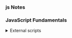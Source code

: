 

### js Notes
### JavaScript Fundamentals
<details>
<summary>External scripts</summary>

If we have a lot of JavaScript code, we can put it into a separate file.

Script files are attached to HTML with the src attribute:

```
<script src="/path/to/script.js"></script>
Here, /path/to/script.js is an absolute path to the script from the site root. One can also provide a relative path from the current page. For instance, src="script.js", just like src="./script.js", would mean a file "script.js" in the current folder.
```
We can give a full URL as well. For instance:
```
<script src="https://cdnjs.cloudflare.com/ajax/libs/lodash.js/4.17.11/lodash.js"></script>
To attach several scripts, use multiple tags:

<script src="/js/script1.js"></script>
<script src="/js/script2.js"></script>
```

### Please note:
As a rule, only the simplest scripts are put into HTML. More complex ones reside in separate files.

The benefit of a separate file is that the browser will download it and store it in its cache.

Other pages that reference the same script will take it from the cache instead of downloading it, so the file is actually downloaded only once.

That reduces traffic and makes pages faster.

If src is set, the script content is ignored.
A single <script> tag can’t have both the src attribute and code inside.

This won’t work:
```
<script src="file.js">
  alert(1); // the content is ignored, because src is set
</script>
```
We must choose either an external <script src="…"> or a regular <script> with code.

The example above can be split into two scripts to work:
```
<script src="file.js"></script>
<script>
  alert(1);
</script>
```
</details>
# Use hotkeys for comments!
In most editors, a line of code can be commented out by pressing the Ctrl+/ hotkey for a single-line comment and something like Ctrl+Shift+/ – for multiline comments (select a piece of code and press the hotkey). For Mac, try Cmd instead of Ctrl and Option instead of Shift.

Nested comments are not supported!
There may not be /*...*/ inside another /*...*/.

Such code will die with an error:

```
/*
  /* nested comment ?!? */
*/
alert( 'World' );
```
### The modern mode, "use strict"
For a long time, JavaScript evolved without compatibility issues. New features were added to the language while old functionality didn’t change.

That had the benefit of never breaking existing code. But the downside was that any mistake or an imperfect decision made by JavaScript’s creators got stuck in the language forever.

This was the case until 2009 when ECMAScript 5 (ES5) appeared. It added new features to the language and modified some of the existing ones. To keep the old code working, most such modifications are off by default. You need to explicitly enable them with a special directive: "use strict".

“use strict”
The directive looks like a string: "use strict" or 'use strict'. When it is located at the top of a script, the whole script works the “modern” way.

For example:
```
"use strict";

// this code works the modern way
```

We can declare variables to store data by using the var, let, or const keywords.

let – is a modern variable declaration.
var – is an old-school variable declaration. Normally we don’t use it at all,
const – is like let, but the value of the variable can’t be changed.
#Uppercase const?
importance: 4
Examine the following code:
```
const birthday = '18.04.1982';

const age = someCode(birthday);
```
Here we have a constant birthday for the date, and also the age constant.

The age is calculated from birthday using someCode(), which means a function call that we didn’t explain yet (we will soon!), but the details don’t matter here, the point is that age is calculated somehow based on the birthday.

Would it be right to use upper case for birthday? For age? Or even for both?
```
const BIRTHDAY = '18.04.1982'; // make birthday uppercase?

const AGE = someCode(BIRTHDAY); // make age uppercase?
```

In JavaScript, there are 3 types of quotes.

Double quotes: "Hello".
Single quotes: 'Hello'.
Backticks: `Hello`.
Double and single quotes are “simple” quotes. There’s practically no difference between them in JavaScript.

Backticks are “extended functionality” quotes. They allow us to embed variables and expressions into a string by wrapping them in ${…}, for example:
```
let name = "John";

// embed a variable
alert( `Hello, ${name}!` ); // Hello, John!

// embed an expression
alert( `the result is ${1 + 2}` ); // the result is 3
```

###There are 8 basic data types in JavaScript.

Seven primitive data types:
number for numbers of any kind: integer or floating-point, integers are limited by ±(253-1).
bigint for integer numbers of arbitrary length.
string for strings. A string may have zero or more characters, there’s no separate single-character type.
boolean for true/false.
null for unknown values – a standalone type that has a single value null.
undefined for unassigned values – a standalone type that has a single value undefined.
symbol for unique identifiers.
And one non-primitive data type:
object for more complex data structures.
The typeof operator allows us to see which type is stored in a variable.

Usually used as typeof x, but typeof(x) is also possible.
Returns a string with the name of the type, like "string".

## Terms: “unary”, “binary”, “operand”

An operator is unary if it has a single operand. For example, the unary negation - reverses the sign of a number:
```
let x = 1;

x = -x;
alert( x ); // -1, unary negation was applied
```
An operator is binary if it has two operands. The same minus exists in binary form as well:
```
let x = 1, y = 3;
alert( y - x ); // 2, binary minus subtracts values
```
Formally, in the examples above we have two different operators that share the same symbol: the negation operator, a unary operator that reverses the sign, and the subtraction operator, a binary operator that subtracts one number from another.

```
let sum = a + b; // here a and b or operands  
```

The following math operations are supported:

Addition +,
Subtraction -,
Multiplication *,
Division /,
Remainder %,
Exponentiation **.

The first four are straightforward, while % and ** need a few words about them.

Remainder %
The remainder operator %, despite its appearance, is not related to percents.

The result of a % b is the remainder of the integer division of a by b.

For instance:

alert( 5 % 2 ); // 1, the remainder of 5 divided by 2
alert( 8 % 3 ); // 2, the remainder of 8 divided by 3
alert( 8 % 4 ); // 0, the remainder of 8 divided by 4
Exponentiation **
The exponentiation operator a ** b raises a to the power of b.

In school maths, we write that as ab.

For instance:

alert( 2 ** 2 ); // 2² = 4
alert( 2 ** 3 ); // 2³ = 8
alert( 2 ** 4 ); // 2⁴ = 16
Just like in maths, the exponentiation operator is defined for non-integer numbers as well.

For example, a square root is an exponentiation by ½:

alert( 4 ** (1/2) ); // 2 (power of 1/2 is the same as a square root)
alert( 8 ** (1/3) ); // 2 (power of 1/3 is the same as a cubic root)

String concatenation with binary

Here’s a more complex example:

alert(2 + 2 + '1' ); // "41" and not "221"
Here, operators work one after another. The first + sums two numbers, so it returns 4, then the next + adds the string 1 to it, so it’s like 4 + '1' = '41'.

alert('1' + 2 + 2); // "122" and not "14"

Here, the first operand is a string, the compiler treats the other two operands as strings too. The 2 gets concatenated to '1', so it’s like '1' + 2 = "12" and "12" + 2 = "122".

The binary + is the only operator that supports strings in such a way. Other arithmetic operators work only with numbers and always convert their operands to numbers.

Here’s the demo for subtraction and division:

alert( 6 - '2' ); // 4, converts '2' to a number
alert( '6' / '2' ); // 3, converts both operands to numbers

umeric conversion, unary +
The plus + exists in two forms: the binary form that we used above and the unary form.

The unary plus or, in other words, the plus operator + applied to a single value, doesn’t do anything to numbers. But if the operand is not a number, the unary plus converts it into a number.

For example:

// No effect on numbers
let x = 1;
alert( +x ); // 1

let y = -2;
alert( +y ); // -2

// Converts non-numbers
alert( +true ); // 1
alert( +"" );   // 0
It actually does the same thing as Number(...), but is shorter.

The need to convert strings to numbers arises very often. For example, if we are getting values from HTML form fields, they are usually strings. What if we want to sum them?

The binary plus would add them as strings:

let apples = "2";
let oranges = "3";

alert( apples + oranges ); // "23", the binary plus concatenates strings
If we want to treat them as numbers, we need to convert and then sum them:

let apples = "2";
let oranges = "3";

// both values converted to numbers before the binary plus
alert( +apples + +oranges ); // 5

// the longer variant
// alert( Number(apples) + Number(oranges) ); // 5

Operator precedence
If an expression has more than one operator, the execution order is defined by their precedence, or, in other words, the default priority order of operators.

From school, we all know that the multiplication in the expression 1 + 2 * 2 should be calculated before the addition. That’s exactly the precedence thing. The multiplication is said to have a higher precedence than the addition.

Parentheses override any precedence, so if we’re not satisfied with the default order, we can use them to change it. For example, write (1 + 2) * 2.

Chaining assignments
Another interesting feature is the ability to chain assignments:

let a, b, c;

a = b = c = 2 + 2;

alert( a ); // 4
alert( b ); // 4
alert( c ); // 4
Chained assignments evaluate from right to left. First, the rightmost expression 2 + 2 is evaluated and then assigned to the variables on the left: c, b and a. At the end, all the variables share a single value.
Once again, for the purposes of readability it’s better to split such code into few lines:

c = 2 + 2;
b = c;
a = c;
That’s easier to read, especially when eye-scanning the code fast.

Modify-in-place
We often need to apply an operator to a variable and store the new result in that same variable.

For example:

let n = 2;
n = n + 5;
n = n * 2;
This notation can be shortened using the operators += and *=:

let n = 2;
n += 5; // now n = 7 (same as n = n + 5)
n *= 2; // now n = 14 (same as n = n * 2)

alert( n ); // 14

Short “modify-and-assign” operators exist for all arithmetical and bitwise operators: /=, -=, etc.

Such operators have the same precedence as a normal assignment, so they run after most other calculations:

let n = 2;

n *= 3 + 5; // right part evaluated first, same as n *= 8

alert( n ); // 16


Increment/decrement
Increasing or decreasing a number by one is among the most common numerical operations.

So, there are special operators for it:

Increment ++ increases a variable by 1:

let counter = 2;
counter++;        // works the same as counter = counter + 1, but is shorter
alert( counter ); // 3
Decrement -- decreases a variable by 1:

let counter = 2;
counter--;        // works the same as counter = counter - 1, but is shorter
alert( counter ); // 1
Important:
Increment/decrement can only be applied to variables. Trying to use it on a value like 5++ will give an error.


Is there any difference? Yes, but we can only see it if we use the returned value of ++/--.

Let’s clarify. As we know, all operators return a value. Increment/decrement is no exception. The prefix form returns the new value while the postfix form returns the old value (prior to increment/decrement).

To see the difference, here’s an example:

let counter = 1;
let a = ++counter; // (*)

alert(a); // 2
In the line (*), the prefix form ++counter increments counter and returns the new value, 2. So, the alert shows 2.

Now, let’s use the postfix form:

let counter = 1;
let a = counter++; // (*) changed ++counter to counter++

alert(a); // 1
In the line (*), the postfix form counter++ also increments counter but returns the old value (prior to increment). So, the alert shows 1.

To summarize:

If the result of increment/decrement is not used, there is no difference in which form to use:

let counter = 0;
counter++;
++counter;
alert( counter ); // 2, the lines above did the same
If we’d like to increase a value and immediately use the result of the operator, we need the prefix form:

let counter = 0;
alert( ++counter ); // 1
If we’d like to increment a value but use its previous value, we need the postfix form:

let counter = 0;
alert( counter++ ); // 0
Increment/decrement among other operators
The operators ++/-- can be used inside expressions as well. Their precedence is higher than most other arithmetical operations.

For instance:

let counter = 1;
alert( 2 * ++counter ); // 4
Compare with:

let counter = 1;
alert( 2 * counter++ ); // 2, because counter++ returns the "old" value
Though technically okay, such notation usually makes code less readable. One line does multiple things – not good.

While reading code, a fast “vertical” eye-scan can easily miss something like counter++ and it won’t be obvious that the variable increased.

We advise a style of “one line – one action”:

let counter = 1;
alert( 2 * counter );
counter++;

Bitwise operators
Bitwise operators treat arguments as 32-bit integer numbers and work on the level of their binary representation.

These operators are not JavaScript-specific. They are supported in most programming languages.

The list of operators:

AND ( & )
OR ( | )
XOR ( ^ )
NOT ( ~ )
LEFT SHIFT ( << )
RIGHT SHIFT ( >> )
ZERO-FILL RIGHT SHIFT ( >>> )

String comparison
To see whether a string is greater than another, JavaScript uses the so-called “dictionary” or “lexicographical” order.

In other words, strings are compared letter-by-letter.

For example:

alert( 'Z' > 'A' ); // true
alert( 'Glow' > 'Glee' ); // true
alert( 'Bee' > 'Be' ); // true
The algorithm to compare two strings is simple:

Compare the first character of both strings.
If the first character from the first string is greater (or less) than the other string’s, then the first string is greater (or less) than the second. We’re done.
Otherwise, if both strings’ first characters are the same, compare the second characters the same way.
Repeat until the end of either string.
If both strings end at the same length, then they are equal. Otherwise, the longer string is greater.
In the first example above, the comparison 'Z' > 'A' gets to a result at the first step.

The second comparison 'Glow' and 'Glee' needs more steps as strings are compared character-by-character:

G is the same as G.
l is the same as l.
o is greater than e. Stop here. The first string is greater.

Not a real dictionary, but Unicode order
The comparison algorithm given above is roughly equivalent to the one used in dictionaries or phone books, but it’s not exactly the same.

For instance, case matters. A capital letter "A" is not equal to the lowercase "a". Which one is greater? The lowercase "a". Why? Because the lowercase character has a greater index in the internal encoding table JavaScript uses (Unicode). We’ll get back to specific details and consequences of this in the chapter Strings.

Nullish coalescing operator '??'
A recent addition
This is a recent addition to the language. Old browsers may need polyfills.
The nullish coalescing operator is written as two question marks ??.

As it treats null and undefined similarly, we’ll use a special term here, in this article. For brevity, we’ll say that a value is “defined” when it’s neither null nor undefined.

The result of a ?? b is:

if a is defined, then a,
if a isn’t defined, then b.
In other words, ?? returns the first argument if it’s not null/undefined. Otherwise, the second one.

The nullish coalescing operator isn’t anything completely new. It’s just a nice syntax to get the first “defined” value of the two.

We can rewrite result = a ?? b using the operators that we already know, like this:

result = (a !== null && a !== undefined) ? a : b;
Now it should be absolutely clear what ?? does. Let’s see where it helps.

The common use case for ?? is to provide a default value.

For example, here we show user if its value isn’t null/undefined, otherwise Anonymous:

let user;

alert(user ?? "Anonymous"); // Anonymous (user is undefined)
Here’s the example with user assigned to a name:

let user = "John";

alert(user ?? "Anonymous"); // John (user is not null/undefined)

We can also use a sequence of ?? to select the first value from a list that isn’t null/undefined.

Let’s say we have a user’s data in variables firstName, lastName or nickName. All of them may be not defined, if the user decided not to fill in the corresponding values.

We’d like to display the user name using one of these variables, or show “Anonymous” if all of them are null/undefined.

Let’s use the ?? operator for that:

let firstName = null;
let lastName = null;
let nickName = "Supercoder";

// shows the first defined value:
alert(firstName ?? lastName ?? nickName ?? "Anonymous"); // Supercoder

The important difference between them is that:

|| returns the first truthy value.
?? returns the first defined value.

In other words, || doesn’t distinguish between false, 0, an empty string "" and null/undefined. They are all the same – falsy values. If any of these is the first argument of ||, then we’ll get the second argument as the result.

In practice though, we may want to use default value only when the variable is null/undefined. That is, when the value is really unknown/not set.

For example, consider this:

let height = 0;

alert(height || 100); // 100
alert(height ?? 100); // 0
The height || 100 checks height for being a falsy value, and it’s 0, falsy indeed.
so the result of || is the second argument, 100.
The height ?? 100 checks height for being null/undefined, and it’s not,
so the result is height “as is”, that is 0.

Using ?? with && or ||
Due to safety reasons, JavaScript forbids using ?? together with && and || operators, unless the precedence is explicitly specified with parentheses.

The code below triggers a syntax error:

let x = 1 && 2 ?? 3; // Syntax error

The limitation is surely debatable, it was added to the language specification with the purpose to avoid programming mistakes, when people start to switch from || to ??.

Use explicit parentheses to work around it:

let x = (1 && 2) ?? 3; // Works

alert(x); // 2


Defining functions
Function declarations:
A function definition (also called a function declaration, or function statement) consists of the function keyword followed by:

The name of the function.
A list of parameters to the function, enclosed in parentheses and separated by commas.
The JavaScript statements that define the function, enclosed in curly braces, { /* … */ }.
For example, the following code defines a simple function named square:

JS
```
Copy to Clipboard
function square(number) {
  return number * number;
}
```

Function expressions
While the function declaration above is syntactically a statement, functions can also be created by a function expression.

Such a function can be anonymous; it does not have to have a name. For example, the function square could have been defined as:



```
const square = function (number) {
  return number * number;
};
```
console.log(square(4)); // 16
However, a name can be provided with a function expression. Providing a name allows the function to refer to itself, and also makes it easier to identify the function in a debugger's stack traces:
```
const factorial = function fac(n) {
  return n < 2 ? 1 : n * fac(n - 1);
};

console.log(factorial(3)); // 6
```
Function expressions are convenient when passing a function as an argument to another function. The following example shows a map function that should receive a function as first argument and an array as second argument:
```
function map(f, a) {
  const result = new Array(a.length);
  for (let i = 0; i < a.length; i++) {
    result[i] = f(a[i]);
  }
  return result;
}
```
In the following code, the function receives a function defined by a function expression and executes it for every element of the array received as a second argument:

const cube = function (val) {
  return val*val*val;
}
let res = map(cube(3),[1,2,3,4,5]);

```
<script async src="//jsfiddle.net/srinivasgundale/fntoyu5r/14/embed/"></script>
```
